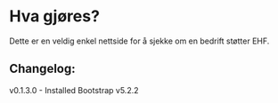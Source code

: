 # Hva gjøres?

Dette er en veldig enkel nettside for å sjekke om en bedrift støtter EHF.

## Changelog:

v0.1.3.0 -  Installed Bootstrap v5.2.2